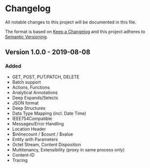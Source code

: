 # Changelog

All notable changes to this project will be documented in this file.

The format is based on [Keep a Changelog](http://keepachangelog.com/en/1.0.0/)
and this project adheres to [Semantic Versioning](http://semver.org/spec/v2.0.0.html).

## Version 1.0.0 - 2019-08-08

### Added

- GET, POST, PUT/PATCH, DELETE
- Batch support
- Actions, Functions
- Analytical Annotations
- Deep Expands/Selects
- JSON format
- Deep Structures
- Data Type Mapping (incl. Date Time)
- IEEE754Compatible
- Messages/Error Handling
- Location Header
- $inlinecount / $count / $value
- Entity with Parameters
- Octet Stream, Content Disposition
- Multitenancy, Extensibility (proxy in same process only)
- Content-ID
- Tracing
